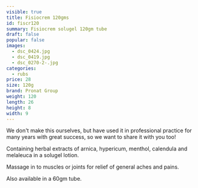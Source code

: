 ```yaml
---
visible: true
title: Fisiocrem 120gms
id: fiscr120
summary: Fisiocrem solugel 120gm tube
draft: false
popular: false
images:
  - dsc_0424.jpg
  - dsc_0419.jpg
  - dsc_0270-2-.jpg
categories:
  - rubs
price: 28
size: 120g
brand: Pronat Group
weight: 120
length: 26
height: 8
width: 9
---
```

We don't make this ourselves, but have used it in professional practice for many years with great success, so we want to share it with you too! 

Containing herbal extracts of arnica, hypericum, menthol, calendula and melaleuca in a solugel lotion.

Massage in to muscles or joints for relief of general aches and pains. 


Also available in a 60gm tube.